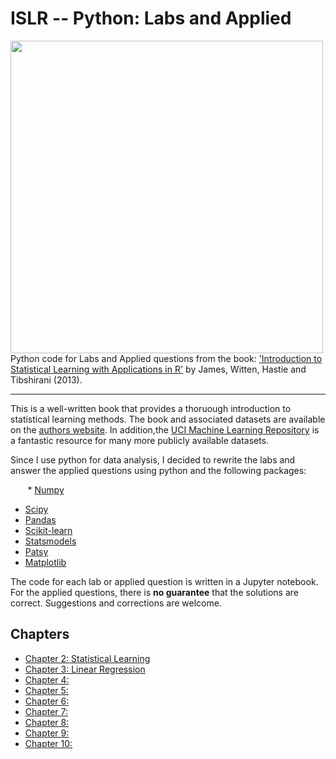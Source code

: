 # ISLR -- Python: Labs and Applied

<img src="https://github.com/mscaudill/IntroStatLearn/blob/master/ISLRimage.jpg" height="500" align="left">

Python code for Labs and Applied questions from the book: ['Introduction to
Statistical Learning with Applications in
R'](http://www-bcf.usc.edu/~gareth/ISL/) by James, Witten, Hastie and
Tibshirani (2013). 
___

This is a well-written book that provides a thoruough introduction to
statistical learning methods. The book and associated datasets are available on the [authors website](http://www-bcf.usc.edu/~gareth/ISL/). In addition,the [UCI Machine Learning Repository](http://archive.ics.uci.edu/ml/) is a fantastic resource for many more publicly available datasets.

Since I use python for data analysis, I decided to rewrite the labs and
answer the applied questions using python and the following packages:

&nbsp;&nbsp;&nbsp;&nbsp;&nbsp;&nbsp; * [Numpy](http://www.numpy.org/)
* [Scipy](https://www.scipy.org/)
* [Pandas](http://pandas.pydata.org/)
* [Scikit-learn](http://scikit-learn.org/stable/)
* [Statsmodels](http://statsmodels.sourceforge.net/)
* [Patsy](https://patsy.readthedocs.io/en/latest/)
* [Matplotlib](http://matplotlib.org/)

The code for each lab or applied question is written in a Jupyter notebook.
For the applied questions, there is **no guarantee** that the solutions are
correct. Suggestions and corrections are welcome.

## Chapters
- [Chapter 2: Statistical Learning](notebooks/Ch2_Statistical_Learning)
- [Chapter 3: Linear Regression](notebooks/Ch3_Linear_Regression)
- [Chapter 4: ]()
- [Chapter 5: ]()
- [Chapter 6: ]()
- [Chapter 7: ]()
- [Chapter 8: ]()
- [Chapter 9: ]()
- [Chapter 10:]()

